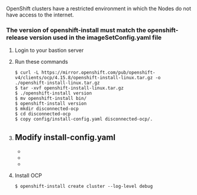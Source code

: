 OpenShift clusters have a restricted environment in which the Nodes do not have access to the internet. 

### The version of openshift-install must match the openshift-release version used in the imageSetConfig.yaml file

1. Login to your bastion server
2. Run these commands
   
   ```
   $ curl -L https://mirror.openshift.com/pub/openshift-v4/clients/ocp/4.15.8/openshift-install-linux.tar.gz -o ./openshift-install-linux.tar.gz
   $ tar -xvf openshift-install-linux.tar.gz
   $ ./openshift-install version
   $ mv openshift-install bin/
   $ openshift-install version
   $ mkdir disconnected-ocp
   $ cd disconnected-ocp
   $ copy config/install-config.yaml disconnected-ocp/.
   ```
3. Modify install-config.yaml 
   -
   -
   -
   -

4. Install OCP
   ```
   $ openshift-install create cluster --log-level debug
   ```
